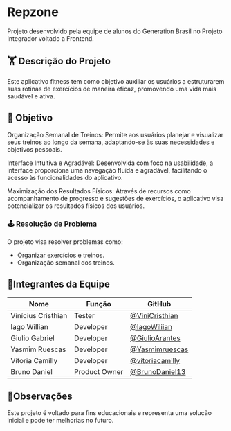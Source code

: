 # Repzone 
Projeto desenvolvido pela equipe de alunos do Generation Brasil no Projeto Integrador voltado a Frontend.

## 🏋 Descrição do Projeto

Este aplicativo fitness tem como objetivo auxiliar os usuários a estruturarem suas rotinas de exercícios de maneira eficaz, promovendo uma vida mais saudável e ativa.

## 🔑 Objetivo
Organização Semanal de Treinos: Permite aos usuários planejar e visualizar seus treinos ao longo da semana, adaptando-se às suas necessidades e objetivos pessoais.

Interface Intuitiva e Agradável: Desenvolvida com foco na usabilidade, a interface proporciona uma navegação fluida e agradável, facilitando o acesso às funcionalidades do aplicativo.

Maximização dos Resultados Físicos: Através de recursos como acompanhamento de progresso e sugestões de exercícios, o aplicativo visa potencializar os resultados físicos dos usuários.

### 🕹 ️Resolução de Problema

O projeto visa resolver problemas como:

* Organizar exercícios e treinos.
* Organização semanal dos treinos.

## 👤Integrantes da Equipe

| Nome             | Função               | GitHub                           |
|------------------|----------------------|----------------------------------|
| Vinícius Cristhian     | Tester | [@ViniCristhian](https://github.com/ViniCristhian) |
| Iago Willian   | Developer        | [@IagoWiliian](https://github.com/IagoWiliian) |
| Giulio Gabriel    | Developer        | [@GiulioArantes](https://github.com/GiulioArantes) |
| Yasmim Ruescas   | Developer        | [@Yasmimruescas](https://github.com/Yasmimruescas) |
| Vitoria Camilly  | Developer  | [@vitoriacamilly](https://github.com/Vitoriacmlly) |
| Bruno Daniel   | Product Owner       | [@BrunoDaniel13](https://github.com/BrunoDaniel13) |

## 💾Observações

Este projeto é voltado para fins educacionais e representa uma solução inicial e pode ter melhorias no futuro.
